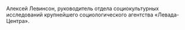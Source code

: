 Алексей Левинсон, руководитель отдела социокультурных исследований крупнейшего социологического агентства «Левада-Центра».
